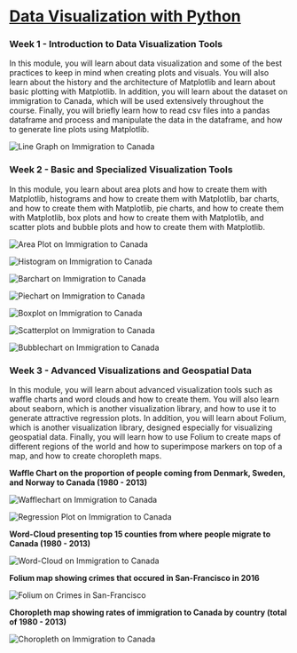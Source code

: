 # [Data Visualization with Python](https://www.coursera.org/learn/python-for-data-visualization?)

### Week 1 - Introduction to Data Visualization Tools

In this module, you will learn about data visualization and some of the best practices to keep in mind when creating plots and visuals. You will also learn about the history and the architecture of Matplotlib and learn about basic plotting with Matplotlib. In addition, you will learn about the dataset on immigration to Canada, which will be used extensively throughout the course. Finally, you will briefly learn how to read csv files into a pandas dataframe and process and manipulate the data in the dataframe, and how to generate line plots using Matplotlib.

![Line Graph on Immigration to Canada](results/line-graph.png)

### Week 2 - Basic and Specialized Visualization Tools

In this module, you learn about area plots and how to create them with Matplotlib, histograms and how to create them with Matplotlib, bar charts, and how to create them with Matplotlib, pie charts, and how to create them with Matplotlib, box plots and how to create them with Matplotlib, and scatter plots and bubble plots and how to create them with Matplotlib.

![Area Plot on Immigration to Canada](results/area-plot.png)

![Histogram on Immigration to Canada](results/histogram.png)

![Barchart on Immigration to Canada](results/bar-chart.png)

![Piechart on Immigration to Canada](results/pie-chart.png)

![Boxplot on Immigration to Canada](results/box-plot.png)

![Scatterplot on Immigration to Canada](results/scatter.png)

![Bubblechart on Immigration to Canada](results/bubble.png)

### Week 3 - Advanced Visualizations and Geospatial Data

In this module, you will learn about advanced visualization tools such as waffle charts and word clouds and how to create them. You will also learn about seaborn, which is another visualization library, and how to use it to generate attractive regression plots. In addition, you will learn about Folium, which is another visualization library, designed especially for visualizing geospatial data. Finally, you will learn how to use Folium to create maps of different regions of the world and how to superimpose markers on top of a map, and how to create choropleth maps.

**Waffle Chart on the proportion of people coming from Denmark, Sweden, and Norway to Canada (1980 - 2013)**

![Wafflechart on Immigration to Canada](results/waffle-chart.png)

![Regression Plot on Immigration to Canada](results/regression-plot.png)

**Word-Cloud presenting top 15 counties from where people migrate to Canada (1980 - 2013)**

![Word-Cloud on Immigration to Canada](results/word-cloud.png)

**Folium map showing crimes that occured in San-Francisco in 2016**

![Folium on Crimes in San-Francisco](results/folium.png)

**Choropleth map showing rates of immigration to Canada by country (total of 1980 - 2013)**

![Choropleth on Immigration to Canada](results/choropleth.png)